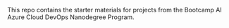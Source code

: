 This repo contains the starter materials for projects from the Bootcamp AI Azure Cloud DevOps Nanodegree Program.
